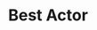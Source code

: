 ---
title: "Best Actor"
edition: 2005
winner: Heath Ledger
kind: "actor"
film: brokeback-mountain.md
image: https://m.media-amazon.com/images/M/MV5BY2MwNWU1ZjctN2VlZi00ZTUzLWI5OTUtODliNTI5YmNiNTQzL2ltYWdlL2ltYWdlXkEyXkFqcGdeQXVyNjkxMjM5Nzc@._V1_FMjpg_UX1280_.jpg
type: award
weight: 4
---